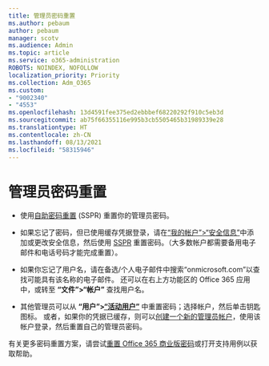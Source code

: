 ```yaml
---
title: 管理员密码重置
ms.author: pebaum
author: pebaum
manager: scotv
ms.audience: Admin
ms.topic: article
ms.service: o365-administration
ROBOTS: NOINDEX, NOFOLLOW
localization_priority: Priority
ms.collection: Adm_O365
ms.custom:
- "9002340"
- "4553"
ms.openlocfilehash: 13d4591fee375ed2ebbbef68220292f910c5eb3d
ms.sourcegitcommit: ab75f66355116e995b3cb5505465b31989339e28
ms.translationtype: HT
ms.contentlocale: zh-CN
ms.lasthandoff: 08/13/2021
ms.locfileid: "58315946"
---
```

# <a name="admin-password-reset"></a>管理员密码重置

- 使用[自助密码重置](https://passwordreset.microsoftonline.com/) (SSPR) 重置你的管理员密码。

- 如果忘记了密码，但已使用缓存凭据登录，请在[“我的帐户”>“安全信息”](https://mysignins.microsoft.com/security-info)中添加或更改安全信息，然后使用 [SSPR](https://passwordreset.microsoftonline.com/) 重置密码。（大多数帐户都需要备用电子邮件和电话号码才能完成重置）。

- 如果你忘记了用户名，请在备选/个人电子邮件中搜索“onmicrosoft.com”以查找可能具有该名称的电子邮件。  还可以在右上方功能区的 Office 365 应用中，或转至 **“文件”>“帐户”** 查找用户名。

- 其他管理员可以从 **“用户”>[“活动用户”](https://portal.office.com/adminportal/home#/users)** 中重置密码；选择帐户，然后单击钥匙图标。  或者，如果你的凭据已缓存，则可以[创建一个新的管理员帐户](https://portal.office.com/adminportal/home#/users)，使用该帐户登录，然后重置自己的管理员密码。

有关更多密码重置方案，请尝试[重置 Office 365 商业版密码](https://docs.microsoft.com/microsoft-365/admin/add-users/reset-passwords)或打开支持用例以获取帮助。
